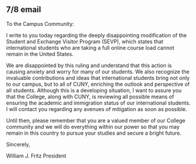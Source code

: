 7/8 email
----
To the Campus Community:
 
I write to you today regarding the deeply disappointing modification of the Student and Exchange Visitor Program (SEVP), which states that international students who are taking a full online course load cannot remain in the United States.
 
We are disappointed by this ruling and understand that this action is causing anxiety and worry for many of our students. We also recognize the invaluable contributions and ideas that international students bring not only to our campus, but to all of CUNY, enriching the outlook and perspective of all students.
Although this is a developing situation, I want to assure you that the College, along with CUNY, is reviewing all possible means of ensuring the academic and immigration status of our international students. I will contact you regarding any avenues of mitigation as soon as possible.
 
Until then, please remember that you are a valued member of our College community and we will do everything within our power so that you may remain in this country to pursue your studies and secure a bright future.
 
Sincerely,
 
William J. Fritz
President
